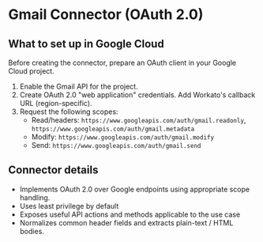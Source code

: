 # Gmail Connector (OAuth 2.0)
## What to set up in Google Cloud
Before creating the connector, prepare an OAuth client in your Google Cloud project.
1. Enable the Gmail API for the project.
2. Create OAuth 2.0 "web application" credentials. Add Workato's callback URL (region-specific).
3. Request the following scopes:
   - Read/headers: `https://www.googleapis.com/auth/gmail.readonly`, `https://www.googleapis.com/auth/gmail.metadata`
   - Modify: `https://www.googleapis.com/auth/gmail.modify`
   - Send: `https://www.googleapis.com/auth/gmail.send`

## Connector details
- Implements OAuth 2.0 over Google endpoints using appropriate scope handling.
- Uses least privilege by default
- Exposes useful API actions and methods applicable to the use case
- Normalizes common header fields and extracts plain-text / HTML bodies.